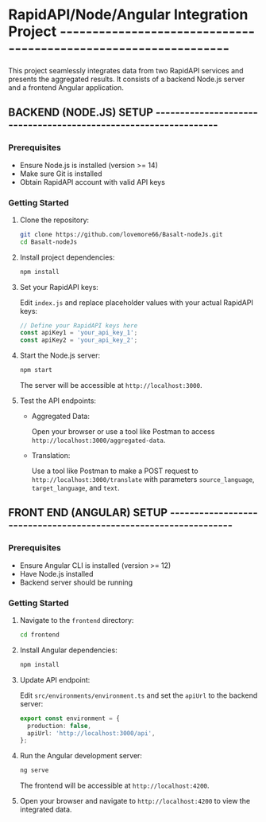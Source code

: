 # RapidAPI/Node/Angular Integration Project ----------------------------------------------------------------

This project seamlessly integrates data from two RapidAPI services and presents the aggregated results. It consists of a backend Node.js server and a frontend Angular application.

## BACKEND (NODE.JS) SETUP ----------------------------------------------------------------

### Prerequisites

- Ensure Node.js is installed (version >= 14)
- Make sure Git is installed
- Obtain RapidAPI account with valid API keys

### Getting Started

1. Clone the repository:

    ```bash
    git clone https://github.com/lovemore66/Basalt-nodeJs.git
    cd Basalt-nodeJs
    ```

2. Install project dependencies:

    ```bash
    npm install
    ```

3. Set your RapidAPI keys:

    Edit `index.js` and replace placeholder values with your actual RapidAPI keys:

    ```javascript
    // Define your RapidAPI keys here
    const apiKey1 = 'your_api_key_1';
    const apiKey2 = 'your_api_key_2';
    ```

4. Start the Node.js server:

    ```bash
    npm start
    ```

   The server will be accessible at `http://localhost:3000`.

5. Test the API endpoints:

    - Aggregated Data:

      Open your browser or use a tool like Postman to access `http://localhost:3000/aggregated-data`.

    - Translation:

      Use a tool like Postman to make a POST request to `http://localhost:3000/translate` with parameters `source_language`, `target_language`, and `text`.

## FRONT END (ANGULAR) SETUP ----------------------------------------------------------------

### Prerequisites

- Ensure Angular CLI is installed (version >= 12)
- Have Node.js installed
- Backend server should be running

### Getting Started

1. Navigate to the `frontend` directory:

    ```bash
    cd frontend
    ```

2. Install Angular dependencies:

    ```bash
    npm install
    ```

3. Update API endpoint:

    Edit `src/environments/environment.ts` and set the `apiUrl` to the backend server:

    ```typescript
    export const environment = {
      production: false,
      apiUrl: 'http://localhost:3000/api',
    };
    ```

4. Run the Angular development server:

    ```bash
    ng serve
    ```

   The frontend will be accessible at `http://localhost:4200`.

5. Open your browser and navigate to `http://localhost:4200` to view the integrated data.

